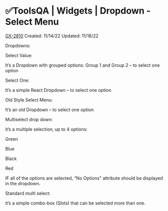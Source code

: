 # ✅ToolsQA | Widgets | Dropdown - Select Menu

[GX-2810](https://upexgalaxy3.atlassian.net/browse/GX-2810) Created: 11/14/22 Updated: 11/18/22

Dropdowns:

Select Value:

It’s a Dropdown with grouped options: Group 1 and Group 2 – to select one option

Select One:

It’s a simple React Dropdown –  to select one option

Old Style Select Menu:

It’s an old Dropdown – to select one option

Multiselect drop down:

it’s a multiple selection; up to 4 options:

Green

Blue

Black

Red

IF all of the options are selected, “No Options” attribute should be displayed in the dropdown.

Standard multi select:

it’s a simple combo-box (Slots) that can be selected more than one.